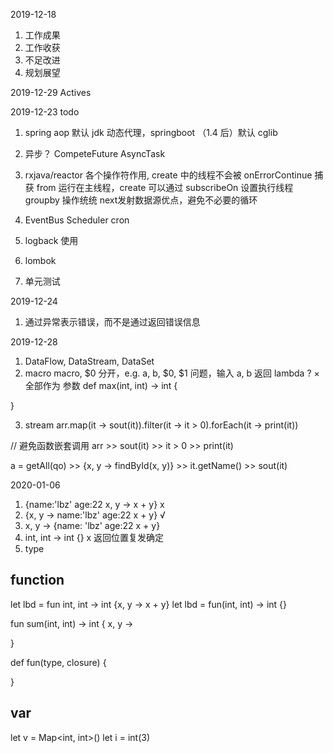 2019-12-18
1. 工作成果
2. 工作收获
3. 不足改进
4. 规划展望

2019-12-29
Actives

2019-12-23
todo
1. spring aop 默认 jdk 动态代理，springboot （1.4 后）默认 cglib 
2. 异步？ CompeteFuture AsyncTask 
3. rxjava/reactor 各个操作符作用, 
create 中的线程不会被 onErrorContinue 捕获
from 运行在主线程，create 可以通过 subscribeOn 设置执行线程
groupby 操作统统 next发射数据源优点，避免不必要的循环

4. EventBus Scheduler cron
5. logback 使用
6. lombok
7. 单元测试

2019-12-24
1. 通过异常表示错误，而不是通过返回错误信息

2019-12-28
1. DataFlow, DataStream, DataSet
2. macro 
macro, $0 分开，e.g. a, b, $0, $1 问题，输入 a, b 返回 lambda ?  ×
全部作为 参数
def max(int, int) -> int {
    
}

3. stream
arr.map(it -> sout(it)).filter(it -> it > 0).forEach(it -> print(it))

// 避免函数嵌套调用
arr >> sout(it) >> it > 0 >> print(it)

a = getAll(qo) >> {x, y -> findById(x, y)} >> it.getName() >> sout(it)


2020-01-06
1. {name:'lbz' age:22 x, y -> x + y} x
2. {x, y -> name:'lbz' age:22 x + y} √
3. x, y -> {name: 'lbz' age:22 x + y}
4. int, int -> int {} x 返回位置复发确定
5. type
## function
let lbd = fun int, int -> int {x, y -> x + y}
let lbd = fun(int, int) -> int {}

fun sum(int, int) -> int { x, y ->
    
} 

def fun(type, closure) {

}



## var
let v = Map<int, int>()
let i = int(3)


